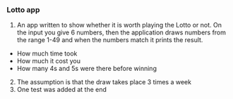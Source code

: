 ### Lotto app

1. An app written to show whether it is worth playing the Lotto or not. On the input you give 6 numbers, then the application draws numbers from the range 1-49 and when the numbers match it prints the result. 

- How much time took
- How much it cost you
- How many 4s and 5s were there before winning 

2. The assumption is that the draw takes place 3 times a week 
3. One test was added at the end